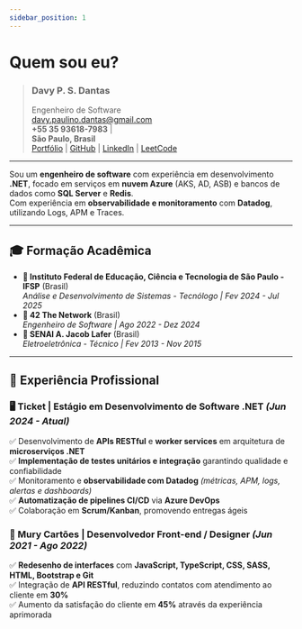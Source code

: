 ```yaml
---
sidebar_position: 1
---
```


# Quem sou eu?
> ### **Davy P. S. Dantas**  
> Engenheiro de Software  
> [davy.paulino.dantas@gmail.com](mailto:davy.paulino.dantas@gmail.com)   
> **+55 35 93618-7983** |   
> **São Paulo, Brasil**    
> [Portfólio](#) | [GitHub](https://github.com/davypaulino) | [LinkedIn](https://www.linkedin.com/in/davypaulino/) | [LeetCode](https://leetcode.com/u/DavyPaulino/)

---

Sou um **engenheiro de software** com experiência em desenvolvimento **.NET**, focado em serviços em **nuvem Azure** (AKS, AD, ASB) e bancos de dados como **SQL Server** e **Redis**.  
Com experiência em **observabilidade e monitoramento** com **Datadog**, utilizando Logs, APM e Traces.  

--- 

## 🎓 Formação Acadêmica

- **📌 Instituto Federal de Educação, Ciência e Tecnologia de São Paulo - IFSP** (Brasil)  
  _Análise e Desenvolvimento de Sistemas - Tecnólogo | Fev 2024 - Jul 2025_
- **📌 42 The Network** (Brasil)  
  _Engenheiro de Software | Ago 2022 - Dez 2024_
- **📌 SENAI A. Jacob Lafer** (Brasil)  
  _Eletroeletrônica - Técnico | Fev 2013 - Nov 2015_

---

## 💼 Experiência Profissional

### **🖥️ Ticket | Estágio em Desenvolvimento de Software .NET** _(Jun 2024 - Atual)_  
✅ Desenvolvimento de **APIs RESTful** e **worker services** em arquitetura de **microserviços .NET**  
✅ **Implementação de testes unitários e integração** garantindo qualidade e confiabilidade  
✅ Monitoramento e **observabilidade com Datadog** _(métricas, APM, logs, alertas e dashboards)_  
✅ **Automatização de pipelines CI/CD** via **Azure DevOps**  
✅ Colaboração em **Scrum/Kanban**, promovendo entregas ágeis  

### **🎨 Mury Cartões | Desenvolvedor Front-end / Designer** _(Jun 2021 - Ago 2022)_  
✅ **Redesenho de interfaces** com **JavaScript, TypeScript, CSS, SASS, HTML, Bootstrap e Git**  
✅ Integração de **API RESTful**, reduzindo contatos com atendimento ao cliente em **30%**  
✅ Aumento da satisfação do cliente em **45%** através da experiência aprimorada  
